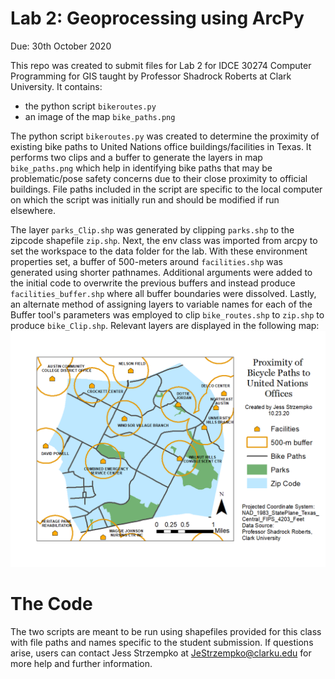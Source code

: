 # Lab 2: Geoprocessing using ArcPy
Due: 30th October 2020

This repo was created to submit files for Lab 2 for IDCE 30274 Computer Programming for GIS taught by Professor Shadrock Roberts at Clark University. It contains: 
* the python script `bikeroutes.py` 
*	an image of the map `bike_paths.png`

The python script `bikeroutes.py` was created to determine the proximity of existing bike paths to United Nations office buildings/facilities in Texas. It performs two clips and a buffer to generate the layers in map `bike_paths.png` which help in identifying bike paths that may be problematic/pose safety concerns due to their close proximity to official buildings. File paths included in the script are specific to the local computer on which the script was initially run and should be modified if run elsewhere. 

The layer `parks_Clip.shp` was generated by clipping `parks.shp` to the zipcode shapefile `zip.shp`. Next, the env class was imported from arcpy to set the workspace to the data folder for the lab. With these environment properties set, a buffer of 500-meters around `facilities.shp` was generated using shorter pathnames. Additional arguments were added to the initial code to overwrite the previous buffers and instead produce `facilities_buffer.shp` where all buffer boundaries were dissolved. Lastly, an alternate method of assigning layers to variable names for each of the Buffer tool's parameters was employed to clip `bike_routes.shp` to `zip.shp` to produce `bike_Clip.shp`. Relevant layers are displayed in the following map:
![](bike_paths.png)
# The Code
The two scripts are meant to be run using shapefiles provided for this class with file paths and names specific to the student submission. If questions arise, users can contact Jess Strzempko at JeStrzempko@clarku.edu for more help and further information.
